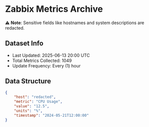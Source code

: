 # Zabbix Metrics Archive

⚠️ **Note**: Sensitive fields like hostnames and system descriptions are redacted.

## Dataset Info
- Last Updated: 2025-06-13 20:00 UTC
- Total Metrics Collected: 1049
- Update Frequency: Every (1) hour

## Data Structure
```json
{
    "host": "redacted",
    "metric": "CPU Usage",
    "value": "12.5",
    "units": "%",
    "timestamp": "2024-05-21T12:00:00"
}
```
